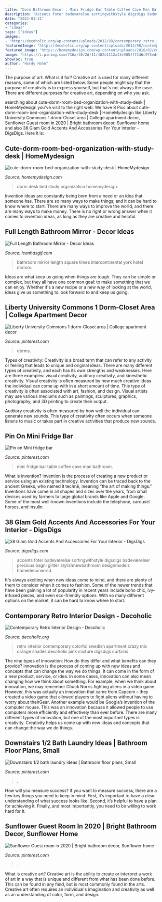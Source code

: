 ```yaml
---
title: "Dorm Bathroom Decor : Mini Fridge Bar Table Coffee Cave Man Bathroom"
description: "Accents foter badeværelse sortingwithstyle digsdigs badeværelser precious bagni glitter stylishnewbathroom designmodels homedecorworld"
date: "2023-01-21"
categories:
- "ideas"
tags: ["ideas"]
images:
- "http://decoholic.org/wp-content/uploads/2012/08/contemporary_retro_interior_design_ideas.jpg"
featuredImage: "http://decoholic.org/wp-content/uploads/2012/08/contemporary_retro_interior_design_ideas.jpg"
featured_image: "https://homemydesign.com/wp-content/uploads/2018/02/cute-dorm-room-bed-organization-with-study-desk.jpg"
image: "https://i.pinimg.com/736x/40/2d/11/402d1112a43e905ff71d6c975ed42d03.jpg"
ShowToc: true
author: "Hardy Hahn"
---
```



The purpose of art: What is it for?
Creative art is used for many different reasons, some of which are listed below. Some people might say that the purpose of creativity is to express yourself, but that's not always the case. There are different purposes for creative art, depending on who you ask.

	

		
searching about cute-dorm-room-bed-organization-with-study-desk | HomeMydesign you've visit to the right web. We have 8 Pics about cute-dorm-room-bed-organization-with-study-desk | HomeMydesign like Liberty University Commons 1 dorm-Closet area | College apartment decor, Sunflower Guest room in 2020 | Bright bathroom decor, Sunflower home and also 38 Glam Gold Accents And Accessories For Your Interior - DigsDigs. Here it is:
		
    
## Cute-dorm-room-bed-organization-with-study-desk | HomeMydesign

<img loading=lazy src="https://homemydesign.com/wp-content/uploads/2018/02/cute-dorm-room-bed-organization-with-study-desk.jpg" onerror="this.onerror=null;this.src='https://tse2.mm.bing.net/th?id=OIP.BGNNZlahwP-RWtIkwVRxBwHaJ4&amp;pid=15.1';" alt="cute-dorm-room-bed-organization-with-study-desk | HomeMydesign">

_Source: homemydesign.com_

>dorm desk bed study organization homemydesign. 

	

Invention ideas are constantly being born from a need or an idea that someone has. There are so many ways to make things, and it can be hard to know where to start. There are many ways to improve the world, and there are many ways to make money. There is no right or wrong answer when it comes to invention ideas, as long as they are creative and helpful.

    
## Full Length Bathroom Mirror - Decor Ideas

<img loading=lazy src="https://www.icanhasgif.com/wp-content/uploads/2015/02/Full-Length-Bathroom-Mirror.jpg" onerror="this.onerror=null;this.src='https://tse3.mm.bing.net/th?id=OIP.Cojp8jRkX1rYGbPRSCwjmQHaEw&amp;pid=15.1';" alt="Full Length Bathroom Mirror - Decor Ideas">

_Source: icanhasgif.com_

>bathroom mirror length square times intercontinental york hotel mirrors. 

	

Ideas are what keep us going when things are tough. They can be simple or complex, but they all have one common goal: to make something that we can enjoy. Whether it's a new recipe or a new way of looking at the world, ideas give us something to look forward to and keep us going.

    
## Liberty University Commons 1 Dorm-Closet Area | College Apartment Decor

<img loading=lazy src="https://i.pinimg.com/736x/40/2d/11/402d1112a43e905ff71d6c975ed42d03.jpg" onerror="this.onerror=null;this.src='https://tse4.mm.bing.net/th?id=OIP.iEOx6Kp9vbcfDXPE_tkiDgHaPP&amp;pid=15.1';" alt="Liberty University Commons 1 dorm-Closet area | College apartment decor">

_Source: pinterest.com_

>dorms. 

	

Types of creativity:
Creativity is a broad term that can refer to any activity or feeling that leads to unique and original ideas. There are many different types of creativity, and each has its own strengths and weaknesses. Here are three examples: visual creativity, auditory creativity, and kinesthetic creativity.
Visual creativity is often measured by how much creative ideas the individual can come up with in a short amount of time. This type of creativity is often associated with art, fashion, and design. Visual artists may use various mediums such as paintings, sculptures, graphics, photography, and 3D printing to create their output.

Auditory creativity is often measured by how well the individual can generate new sounds. This type of creativity often occurs when someone listens to music or takes part in creative activities that produce new sounds.

    
## Pin On Mini Fridge Bar

<img loading=lazy src="https://i.pinimg.com/736x/03/c0/6a/03c06ac291565f4f54528d5816e28904.jpg" onerror="this.onerror=null;this.src='https://tse4.mm.bing.net/th?id=OIP.9eAXE0Ohi4NgvW2FAbsAvgHaHa&amp;pid=15.1';" alt="Pin on Mini fridge bar">

_Source: pinterest.com_

>mini fridge bar table coffee cave man bathroom. 

	

What is invention?
Invention is the process of creating a new product or service using an existing technology. Invention can be traced back to the ancient Greeks, who named it technē, meaning “the art of making things.” Inventions have come in all shapes and sizes over the years, from small devices used by farmers to large global brands like Apple and Google. Some of the most well-known inventions include the telephone, carousel horses, and insulin.

    
## 38 Glam Gold Accents And Accessories For Your Interior - DigsDigs

<img loading=lazy src="https://www.digsdigs.com/photos/gold-accents-and-accessories-for-your-interior-10.jpg" onerror="this.onerror=null;this.src='https://tse2.mm.bing.net/th?id=OIP.nbPuuHlj6O3yfHCTGKOpcQHaK3&amp;pid=15.1';" alt="38 Glam Gold Accents And Accessories For Your Interior - DigsDigs">

_Source: digsdigs.com_

>accents foter badeværelse sortingwithstyle digsdigs badeværelser precious bagni glitter stylishnewbathroom designmodels homedecorworld. 

	

It's always exciting when new ideas come to mind, and there are plenty of them to consider when it comes to fashion. Some of the newer trends that have been gaining a lot of popularity in recent years include boho chic, ivy-infused pieces, and even eco-friendly options. With so many different options on the market, it can be hard to know where to start.

    
## Contemporary Retro Interior Design - Decoholic

<img loading=lazy src="http://decoholic.org/wp-content/uploads/2012/08/contemporary_retro_interior_design_ideas.jpg" onerror="this.onerror=null;this.src='https://tse2.mm.bing.net/th?id=OIP._QBQTUSbOEZ2FpSeg5cM1AHaE6&amp;pid=15.1';" alt="Contemporary Retro Interior Design - Decoholic">

_Source: decoholic.org_

>retro interior contemporary colorful swedish apartment crazy mix orange shades decoholic pink mixture digsdigs curtains. 

	

The nine types of innovation: How do they differ and what benefits can they provide?
Innovation is the process of coming up with new ideas and concepts that can change the way we do things. It can come in the form of a new product, service, or idea. In some cases, innovation can also mean changing how we think about something. For example, when we think about innovation, we may remember Chuck Norris fighting aliens in a video game. However, this was actually an innovation that came from Capcom – they created a video game that allowed players to fight aliens without having to worry about theirGear. Another example would be Google’s invention of the computer mouse. This was an innovation because it allowed people to use computers more efficiently and effectively than ever before. There are many different types of innovation, but one of the most important types is creativity. Creativity helps us come up with new ideas and concepts that can change the way we do things.

    
## Downstairs 1/2 Bath Laundry Ideas | Bathroom Floor Plans, Small

<img loading=lazy src="https://i.pinimg.com/originals/7d/75/a8/7d75a8645a5d5bb0b99407b0b11e0172.jpg" onerror="this.onerror=null;this.src='https://tse1.mm.bing.net/th?id=OIP.ApKZUE7zsgbwN6Tni3Ck3QHaNO&amp;pid=15.1';" alt="Downstairs 1/2 bath laundry ideas | Bathroom floor plans, Small">

_Source: pinterest.com_

>. 

	

How will you measure success?
If you want to measure success, there are a few key things you need to keep in mind. First, it’s important to have a clear understanding of what success looks like. Second, it’s helpful to have a plan for achieving it. Finally, and most importantly, you need to be willing to work hard for it.

    
## Sunflower Guest Room In 2020 | Bright Bathroom Decor, Sunflower Home

<img loading=lazy src="https://i.pinimg.com/originals/bf/a5/5c/bfa55c67df819169023221bc54f7a9d4.jpg" onerror="this.onerror=null;this.src='https://tse2.mm.bing.net/th?id=OIP.uD8APuRlGIbtWjJBOpICUQHaJ4&amp;pid=15.1';" alt="Sunflower Guest room in 2020 | Bright bathroom decor, Sunflower home">

_Source: pinterest.com_

>. 

	

What is creative art?
Creative art is the ability to create or interpret a work of art in a way that is unique and different from what has been done before. This can be found in any field, but is most commonly found in the arts. Creative art often requires an individual's imagination and creativity as well as an understanding of color, form, and design.

